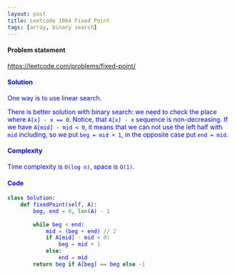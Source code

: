 ```yaml
---
layout: post
title: Leetcode 1064 Fixed Point
tags: [array, binary search]
---
```


#### Problem statement

<a href="https://leetcode.com/problems/fixed-point/"> <font color = blue>https://leetcode.com/problems/fixed-point/

#### Solution
One way is to use linear search.

There is better solution with binary search: we need to check the place where `A[x] - x == 0`. Notice, that `A[x] - x` sequence is non-decreasing. If we have `A[mid] - mid < 0`, it means that we can not use the left half with `mid` including, so we put `beg = mid + 1`, in the opposite case put `end = mid`.

#### Complexity
Time complexity is `O(log n)`, space is `O(1)`.

#### Code
```python
class Solution:
    def fixedPoint(self, A):
        beg, end = 0, len(A) - 1
        
        while beg < end:
            mid = (beg + end) // 2
            if A[mid] - mid < 0:
                beg = mid + 1
            else:
                end = mid
        return beg if A[beg] == beg else -1
```

